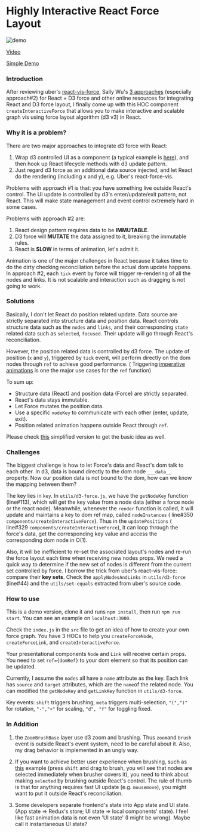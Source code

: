 # Highly Interactive React Force Layout

![demo](https://raw.githubusercontent.com/hkjpotato/react-force/master/demo.gif)

[Video](https://youtu.be/6x3FctrLcAc)

[Simple Demo](http://bl.ocks.org/hkjpotato/55a25dd75d7a0e8d3d2129a8326b61ca)


### Introduction
After reviewing uber's [react-vis-force](https://github.com/uber/react-vis-force), Sally Wu's [3 approaches](http://bl.ocks.org/sxywu/61a4bd0cfc373cf08884) (especially approach#2) for React + D3 force and other online resources for integrating React and D3 force layout, I finally come up with this HOC component ```createInteractiveForce``` that allows you to make interactive and scalable graph vis using force layout algorithm (d3 v3) in React.

### Why it is a problem?
There are two major approaches to integrate d3 force with React:
 1. Wrap d3 controlled UI as a component (a typical example is [here](http://nicolashery.com/integrating-d3js-visualizations-in-a-react-app/)), and then hook up React lifecycle methods with d3 update pattern.
 2. Just regard d3 force as an additional data source injected, and let React do the rendering (including x and y), e.g. Uber's react-force-vis.
 
Problems with approach #1 is that: you have something live outside React's control. The UI update is controlled by d3's enter/update/exit pattern, not React. This will make state management and event control extremely hard in some cases.

Problems with approach #2 are:
 1. React design pattern requires data to be __IMMUTABLE__.
 2. D3 force will __MUTATE__ the data assigned to it, breaking the immutable rules.
 3. React is __SLOW__ in terms of animation, let's admit it. 
    
Animation is one of the major challenges in React because it takes time to do the dirty checking reconciliation before the actual dom update happens. In approach #2, each ```tick``` event by force will trigger re-rendering of all the nodes and links. It is not scalable and interaction such as dragging is not going to work.


### Solutions
Basically, I don't let React do position related update. Data source are strictly separated into structure data and position data. React controls structure data such as the ```nodes``` and ```links```, and their corresponding ```state``` related data such as ```selected```, ```focused```. Their update will go through React's reconciliation. 

However, the position related data is controlled by d3 force. The update of position (```x``` and ```y```), triggered by ```tick``` event, will perform directly on the dom nodes through ```ref``` to achieve good performance. ( Triggering [imperative animations](https://facebook.github.io/react/docs/refs-and-the-dom.html) is one the major use cases for the ```ref``` function)

To sum up:
 - Structure data (React) and position data (Force) are strictly separated.
 - React's data stays immutable.
 - Let Force mutates the position data.
 - Use a specific ```nodeKey``` to communicate with each other (enter, update, exit).
 - Position related animation happens outside React through  ```ref```. 

Please check [this](http://bl.ocks.org/hkjpotato/55a25dd75d7a0e8d3d2129a8326b61ca) simplified version to get the basic idea as well.

### Challenges
The biggest challenge is how to let Force's data and React's dom talk to each other. In d3, data is bound directly to the dom node ```___data__``` property. Now our position data is not bound to the dom, how can we know the mapping between them?

The key lies in ```key```. In ```utils/d3-force.js```, we have the ```getNodeKey``` function (line#113), which will get the key value from a node data (either a force node or the react node). Meanwhile, whenever the ```render``` function is called, it will update and maintains a key to dom ref map, called ```nodeInstances``` ( line#350 ```components/createInteractiveForce```). Thus in the ```updatePositions``` ( line#329 ```components/createInteractiveForce```), it can loop through the force's data, get the corresponding key value and access the corresponding dom node in O(1).

Also, it will be inefficient to re-set the associated layout's nodes and re-run the force layout each time when receiving new nodes props. We need a quick way to determine if the new set of nodes is different from the current set controlled by force. I borrow the trick from uber's react-vis-force: compare their __key sets__. Check the ```applyNodesAndLinks``` in ```utils/d3-force``` (line#44) and the ```utils/set-equals``` extracted from uber's source code.


### How to use
This is a demo version, clone it and runs ```npm install```, then run ```npm run start```. You can see an example on ```localhost:3000```.

Check the ```index.js``` in the ```src``` file to get an idea of how to create your own force graph. You have 3 HOCs to help you ```createForceNode```, ```createForceLink```, and ```createInteractiveForce```.

Your presentational components ```Node``` and ```Link``` will receive certain props. You need to set ```ref={domRef}``` to your dom element so that its position can be updated.

Currently, I assume the ```nodes``` all have a ```name``` attribute as the key. Each link has ```source``` and ```target``` attributes, which are the ```name```of the related node. You can modified the ```getNodeKey``` and ```getLinkKey``` function in ```utils/d3-force```.

Key events: ```shift``` triggers brushing, ```meta``` triggers multi-selection, ```"(",")"``` for rotation, ```"-","+"``` for scaling, ```"d", "f"``` for toggling fixed.

### In Addition
 1. the ```ZoomBrushBase``` layer use d3 zoom and brushing. Thus ```zoom```and ```brush``` event is outside React's event system, need to be careful about it. Also, my drag behavior is implemented in an ungly way.
 
 2. If you want to achieve better user experience when brushing, such as [this](http://bl.ocks.org/hkjpotato/f88e818b34827451cc1b3f19a622ad49) example (press ```shift``` and drag to brush, you will see that nodes are selected immediately when brusher covers it), you need to think about making ```selected``` by brushing outside React's control. The rule of thumb is that for anything requires fast UI update (e.g. ```mousemove```), you might want to put it outside React's reconciliation.
 
 3. Some developers separate frontend's state into App state and UI state. (App state => Redux's store; UI state => local components' state). I feel like fast animation data is not even 'UI state' (I might be wrong). Maybe call it instantaneous UI state?
